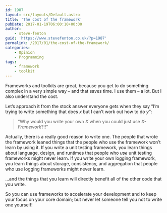 ```yaml
---
id: 1987
layout: src/layouts/Default.astro
title: 'The cost of the framework'
pubDate: 2017-01-19T06:00:10+00:00
author:
    - steve-fenton
guid: 'https://www.stevefenton.co.uk/?p=1987'
permalink: /2017/01/the-cost-of-the-framework/
categories:
    - Opinion
    - Programming
tags:
    - framework
    - toolkit
---
```


Frameworks and toolkits are great, because you get to do something complex in a very simple way – and that saves time. I use them – a lot. But I also understand the cost.

Let’s approach it from the stock answer everyone gets when they say “I’m trying to write something that does *x* but I can’t work out how to do *y*“:

> “Why would you write your own *X* when you could just use *X-Framework*?!!”

Actually, there is a really good reason to write one. The people that wrote the framework leaned things that the people who use the framework won’t learn by using it. If you write a unit testing framework, you learn things about language, design, and runtimes that people who *use* unit testing frameworks might never learn. If you write your own logging framework, you learn things about storage, consistency, and aggregation that people who use logging frameworks might never learn.

…and the things that you learn will directly benefit all of the other code that you write.

So you can use frameworks to accelerate your development and to keep your focus on your core domain; but never let someone tell you not to write one yourself!